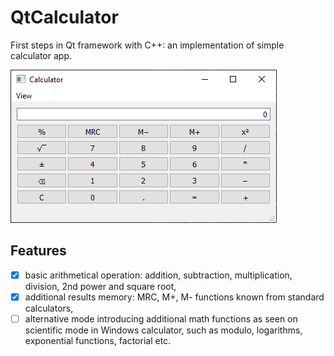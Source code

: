 # QtCalculator
First steps in Qt framework with C++: an implementation of simple calculator app.

![Calculator window screenshot](https://github.com/kszapsza/QtCalculator/raw/master/calc.png)

## Features
- [x] basic arithmetical operation: addition, subtraction, multiplication, division, 2nd power and square root,
- [x] additional results memory: MRC, M+, M- functions known from standard calculators,
- [ ] alternative mode introducing additional math functions as seen on scientific mode in Windows calculator, such as
modulo, logarithms, exponential functions, factorial etc.